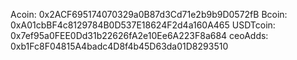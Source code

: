 Acoin: 0x2ACF695174070329a0B87d3Cd71e2b9b9D0572fB
Bcoin: 0xA01cbBF4c8129784B0D537E18624F2d4a160A465
USDTcoin: 0x7ef95a0FEE0Dd31b22626fA2e10Ee6A223F8a684
ceoAdds: 0xb1Fc8F04815A4badc4D8f4b45D63da01D8293510
